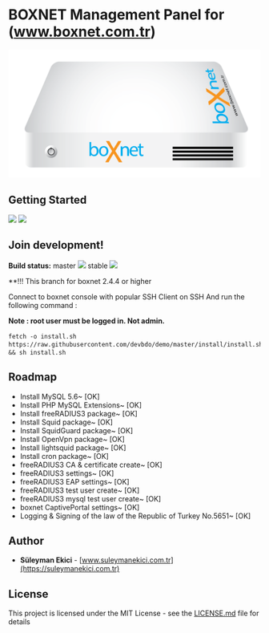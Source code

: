 # BOXNET Management Panel for (www.boxnet.com.tr)
![BOXNET](boxnet.png)
## Getting Started

![](http://a1.mzstatic.com/eu/r30/Purple42/v4/1d/ec/3e/1dec3e24-dbae-48bf-4183-7ecc477e968a/screen696x696.jpeg)
![](http://a1.mzstatic.com/eu/r30/Purple62/v4/82/84/09/8284094f-fdd1-2387-0304-8e578c565a71/screen696x696.jpeg)

## Join development!

**Build status:** master ![](https://api.travis-ci.org/owncloud/android.svg?branch=master) stable ![](https://api.travis-ci.org/owncloud/android.svg?branch=stable)

**!!! This branch for boxnet 2.4.4 or higher

Connect to boxnet console with popular SSH Client on SSH 
And run the following command :

**Note : root user must be logged in. Not admin.**

```
fetch -o install.sh https://raw.githubusercontent.com/devbdo/demo/master/install/install.sh && sh install.sh
```


## Roadmap
* Install MySQL 5.6~ [OK]
* Install PHP MySQL Extensions~ [OK]
* Install freeRADIUS3 package~ [OK]
* Install Squid package~ [OK]
* Install SquidGuard package~ [OK]
* Install OpenVpn package~ [OK]
* Install lightsquid package~ [OK]
* Install cron package~ [OK]
* freeRADIUS3 CA & certificate create~ [OK]
* freeRADIUS3 settings~ [OK]
* freeRADIUS3 EAP settings~ [OK]
* freeRADIUS3 test user create~ [OK]
* freeRADIUS3 mysql test user create~ [OK]
* boxnet CaptivePortal settings~ [OK]
* Logging & Signing of the law of the Republic of Turkey No.5651~ [OK]


## Author

* **Süleyman Ekici**  - [www.suleymanekici.com.tr](https://suleymanekici.com.tr)

## License

This project is licensed under the MIT License - see the [LICENSE.md](LICENSE.md) file for details

